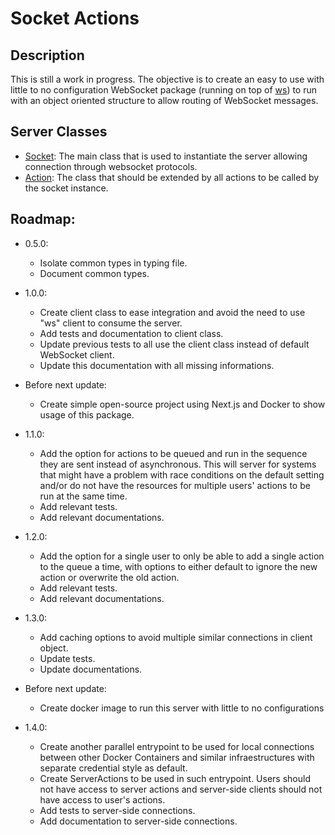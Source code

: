 # Socket Actions

## Description

This is still a work in progress. The objective is to create an easy to use with little to no configuration WebSocket package (running on top of [ws](https://www.npmjs.com/package/ws)) to run with an object oriented structure to allow routing of WebSocket messages.

## Server Classes

- [Socket](/docs/server/socket.md): The main class that is used to instantiate the server allowing connection through websocket protocols.
- [Action](/docs/server/action.md): The class that should be extended by all actions to be called by the socket instance.

## Roadmap:

- 0.5.0:

  - Isolate common types in typing file.
  - Document common types.

- 1.0.0:

  - Create client class to ease integration and avoid the need to use "ws" client to consume the server.
  - Add tests and documentation to client class.
  - Update previous tests to all use the client class instead of default WebSocket client.
  - Update this documentation with all missing informations.

- Before next update:

  - Create simple open-source project using Next.js and Docker to show usage of this package.

- 1.1.0:

  - Add the option for actions to be queued and run in the sequence they are sent instead of asynchronous. This will server for systems that might have a problem with race conditions on the default setting and/or do not have the resources for multiple users' actions to be run at the same time.
  - Add relevant tests.
  - Add relevant documentations.

- 1.2.0:

  - Add the option for a single user to only be able to add a single action to the queue a time, with options to either default to ignore the new action or overwrite the old action.
  - Add relevant tests.
  - Add relevant documentations.

- 1.3.0:

  - Add caching options to avoid multiple similar connections in client object.
  - Update tests.
  - Update documentations.

- Before next update:

  - Create docker image to run this server with little to no configurations

- 1.4.0:
  - Create another parallel entrypoint to be used for local connections between other Docker Containers and similar infraestructures with separate credential style as default.
  - Create ServerActions to be used in such entrypoint. Users should not have access to server actions and server-side clients should not have access to user's actions.
  - Add tests to server-side connections.
  - Add documentation to server-side connections.
